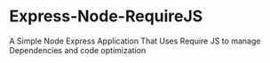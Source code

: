 Express-Node-RequireJS
===================

A Simple Node Express Application That Uses Require JS to manage Dependencies
and code optimization